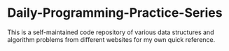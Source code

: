 # Daily-Programming-Practice-Series
This is a self-maintained code repository of various data structures and algorithm problems from different websites for my own quick reference.
